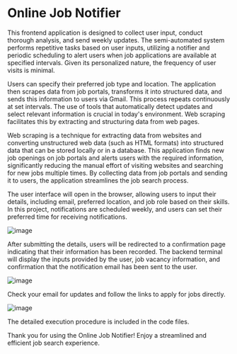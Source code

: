 # Online Job Notifier

This frontend application is designed to collect user input, conduct thorough analysis, and send weekly updates. The semi-automated system performs repetitive tasks based on user inputs, 
utilizing a notifier and periodic scheduling to alert users when job applications are available at specified intervals. Given its personalized nature, the frequency of user visits is minimal.

Users can specify their preferred job type and location. The application then scrapes data from job portals, transforms it into structured data, and sends this information to users via Gmail. 
This process repeats continuously at set intervals. The use of tools that automatically detect updates and select relevant information is crucial in today's environment. Web scraping facilitates 
this by extracting and structuring data from web pages.

Web scraping is a technique for extracting data from websites and converting unstructured web data (such as HTML formats) into structured data that can be stored locally or in a database. 
This application finds new job openings on job portals and alerts users with the required information, significantly reducing the manual effort of visiting websites and searching for new jobs multiple times. 
By collecting data from job portals and sending it to users, the application streamlines the job search process.

The user interface will open in the browser, allowing users to input their details, including email, preferred location, and job role based on their skills.
In this project, notifications are scheduled weekly, and users can set their preferred time for receiving notifications.

![image](https://github.com/user-attachments/assets/931fc728-98c0-4fe4-8efe-7059fbae986d)

After submitting the details, users will be redirected to a confirmation page indicating that their information has been recorded.
The backend terminal will display the inputs provided by the user, job vacancy information, and confirmation that the notification email has been sent to the user.

![image](https://github.com/user-attachments/assets/6c4507af-9da1-44d4-92f3-92816483165e)

Check your email for updates and follow the links to apply for jobs directly.

![image](https://github.com/user-attachments/assets/9bebc275-ce24-4097-afe1-4ecad2c75184)

The detailed execution procedure is included in the code files.

Thank you for using the Online Job Notifier! Enjoy a streamlined and efficient job search experience.
